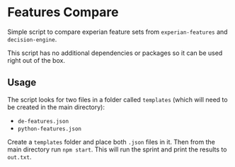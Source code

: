 # Features Compare
Simple script to compare experian feature sets from `experian-features` and `decision-engine`.

This script has no additional dependencies or packages so it can be used right out of the box.

## Usage
The script looks for two files in a folder called `templates` (which will need to be created in the main directory):
- `de-features.json`
- `python-features.json`

Create a `templates` folder and place both `.json` files in it. Then from the main directory run `npm start`. This will run the sprint and print the results to `out.txt`.
